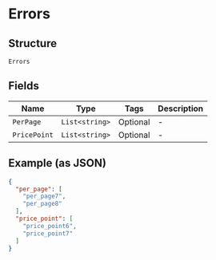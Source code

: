 
# Errors

## Structure

`Errors`

## Fields

| Name | Type | Tags | Description |
|  --- | --- | --- | --- |
| `PerPage` | `List<string>` | Optional | - |
| `PricePoint` | `List<string>` | Optional | - |

## Example (as JSON)

```json
{
  "per_page": [
    "per_page7",
    "per_page8"
  ],
  "price_point": [
    "price_point6",
    "price_point7"
  ]
}
```

